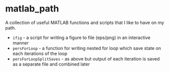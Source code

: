 # matlab_path

A collection of useful MATLAB functions and scripts that I like to have on my path.

* `ifig` - a script for writing a figure to file (eps/png) in an interactive manner
* `persForLoop` - a function for writing nested for loop which save state on each iterations of the loop
* `persForLoopSplitSaves` - as above but output of each iteration is saved as a separate file and combined later
